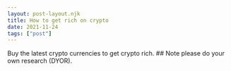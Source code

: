 ```yaml
---
layout: post-layout.njk
title: How to get rich on crypto
date: 2021-11-24
tags: ["post"]
---
```


<!-- Excerpt Start -->

Buy the latest crypto currencies to get crypto rich. ## Note please do your own research (DYOR).

<!-- Excerpt End -->
